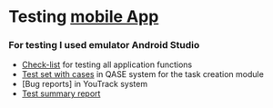 # Testing [mobile App](https://drive.google.com/file/d/1IkqWnm6z293ETG0MdveKTjrsrWd7WQHz/view?usp=sharing) 
### For testing I used emulator Android Studio
- [Check-list](https://docs.google.com/spreadsheets/d/1PwhHaBWOQoOT4UiLLpkN_6VdFh5FpUuRiaAi8L2nNwY/edit?usp=sharing) for testing all application functions
- [Test set with cases](https://github.com/OlyaChernyavskaya/mobile-testing/blob/main/QASE%20Mobile%20App%20testing.pdf) in QASE system for the task creation module
- [Bug reports] in YouTrack system
- [Test summary report](https://docs.google.com/document/d/1MmFNwHNikI-VKLkMBOvJVC-ZCYfaLXet_3L4Rq0Lw9Y/edit?usp=sharing)
